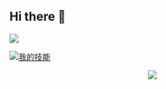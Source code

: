 ## Hi there 👋

<!--
**Yuixiaoyu/Yuixiaoyu** is a ✨ _special_ ✨ repository because its `README.md` (this file) appears on your GitHub profile.

Here are some ideas to get you started:

- 🔭 I’m currently working on ...
- 🌱 I’m currently learning ...
- 👯 I’m looking to collaborate on ...
- 🤔 I’m looking for help with ...
- 💬 Ask me about ...
- 📫 How to reach me: ...
- 😄 Pronouns: ...
- ⚡ Fun fact: ...
-->


<img align="center" src="https://github-readme-stats.vercel.app/api/wakatime?username=Yuixiaoyu&theme=transparent&hide_border=true&layout=compact&langs_count=22" />


[![我的技能](https://skillicons.dev/icons?i=js,git,androidstudio,docker,java,c,css,HTML,linux,nginx&theme=light)](https://skillicons.dev)

<p align="center">
  <a href="https://github.com/Yuixiaoyu/">
    <img src="https://skillicons.dev/icons?i=git,androidstudio,docker,java,c,css,HTML,linux,nginx,spring framework&theme=light" />
  </a>
</p>
